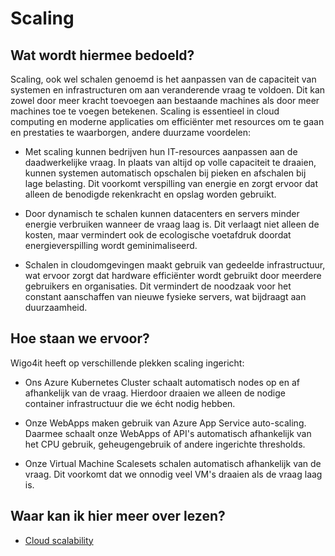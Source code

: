 # Scaling

## Wat wordt hiermee bedoeld?
Scaling, ook wel schalen genoemd is het aanpassen van de capaciteit van systemen en infrastructuren om aan veranderende vraag te voldoen. Dit kan zowel door meer kracht toevoegen aan bestaande machines als door meer machines toe te voegen betekenen. Scaling is essentieel in cloud computing en moderne applicaties om efficiënter met resources om te gaan en prestaties te waarborgen, andere duurzame voordelen:

- Met scaling kunnen bedrijven hun IT-resources aanpassen aan de daadwerkelijke vraag. In plaats van altijd op volle capaciteit te draaien, kunnen systemen automatisch opschalen bij pieken en afschalen bij lage belasting. Dit voorkomt verspilling van energie en zorgt ervoor dat alleen de benodigde rekenkracht en opslag worden gebruikt.

- Door dynamisch te schalen kunnen datacenters en servers minder energie verbruiken wanneer de vraag laag is. Dit verlaagt niet alleen de kosten, maar vermindert ook de ecologische voetafdruk doordat energieverspilling wordt geminimaliseerd.

- Schalen in cloudomgevingen maakt gebruik van gedeelde infrastructuur, wat ervoor zorgt dat hardware efficiënter wordt gebruikt door meerdere gebruikers en organisaties. Dit vermindert de noodzaak voor het constant aanschaffen van nieuwe fysieke servers, wat bijdraagt aan duurzaamheid.

## Hoe staan we ervoor?
Wigo4it heeft op verschillende plekken scaling ingericht:

- Ons Azure Kubernetes Cluster schaalt automatisch nodes op en af afhankelijk van de vraag. Hierdoor draaien we alleen de nodige container infrastructuur die we écht nodig hebben.

- Onze WebApps maken gebruik van Azure App Service auto-scaling. Daarmee schaalt onze WebApps of API's automatisch afhankelijk van het CPU gebruik, geheugengebruik of andere ingerichte thresholds.

- Onze Virtual Machine Scalesets schalen automatisch afhankelijk van de vraag. Dit voorkomt dat we onnodig veel VM's draaien als de vraag laag is.

## Waar kan ik hier meer over lezen?
- <a href="https://www.nops.io/blog/cloud-scalability/">Cloud scalability</a>







